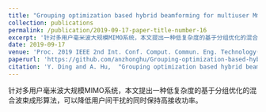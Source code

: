 ```yaml
---
title: "Grouping optimization based hybrid beamforming for multiuser MmWave massive MIMO systems"
collection: publications
permalink: /publication/2019-09-17-paper-title-number-16
excerpt: '针对多用户毫米波大规模MIMO系统，本文提出一种低复杂度的基于分组优化的混合波束成形算法，可以降低用户间干扰的同时保持高接收功率。'
date: 2019-09-17
venue: 'Proc. 2019 IEEE 2nd Int. Conf. Comput. Commun. Eng. Technology(CCET)'
paperurl: 'https://github.com/anzhonghu/Grouping-optimization-based-hybrid-beamforming-for-multiuser-MmWave-massive-MIMO-systems'
citation: 'Y. Ding and A. Hu,  "Grouping optimization based hybrid beamforming for multiuser MmWave massive MIMO systems," in <i>Proc. 2019 IEEE 2nd Int. Conf. Comput. Commun. Eng. Technology(CCET)</i>, Beijing, China, pp. 203-207, Aug. 2019.'
---
```

针对多用户毫米波大规模MIMO系统，本文提出一种低复杂度的基于分组优化的混合波束成形算法，可以降低用户间干扰的同时保持高接收功率。
